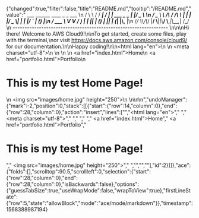 {"changed":true,"filter":false,"title":"README.md","tooltip":"/README.md","value":"         ___        ______     ____ _                 _  ___  \n        / \\ \\      / / ___|   / ___| | ___  _   _  __| |/ _ \\ \n       / _ \\ \\ /\\ / /\\___ \\  | |   | |/ _ \\| | | |/ _` | (_) |\n      / ___ \\ V  V /  ___) | | |___| | (_) | |_| | (_| |\\__, |\n     /_/   \\_\\_/\\_/  |____/   \\____|_|\\___/ \\__,_|\\__,_|  /_/ \n ----------------------------------------------------------------- \n\n\nHi there! Welcome to AWS Cloud9!\n\nTo get started, create some files, play with the terminal,\nor visit https://docs.aws.amazon.com/console/cloud9/ for our documentation.\n\nHappy coding!\n<!doctype html>\n<html lang=\"en\">\n  <head>\n    <meta charset=\"utf-8\">\n    <title>Home</title>\n  </head>\n  <body>\n    <a href=\"index.html\">Home</a>\n    <a href=\"portfolio.html\">Portfolio</a>\n    <h1>This is my test Home Page!</h1>\n    <img src=\"images/home.jpg\" height=\"250\">\n  </body>\n</html>\n\n","undoManager":{"mark":-2,"position":0,"stack":[[{"start":{"row":14,"column":0},"end":{"row":28,"column":0},"action":"insert","lines":["<!doctype html>","<html lang=\"en\">","  <head>","    <meta charset=\"utf-8\">","    <title>Home</title>","  </head>","  <body>","    <a href=\"index.html\">Home</a>","    <a href=\"portfolio.html\">Portfolio</a>","    <h1>This is my test Home Page!</h1>","    <img src=\"images/home.jpg\" height=\"250\">","  </body>","</html>","",""],"id":2}]]},"ace":{"folds":[],"scrolltop":90.5,"scrollleft":0,"selection":{"start":{"row":28,"column":0},"end":{"row":28,"column":0},"isBackwards":false},"options":{"guessTabSize":true,"useWrapMode":false,"wrapToView":true},"firstLineState":{"row":5,"state":"allowBlock","mode":"ace/mode/markdown"}},"timestamp":1568388987194}